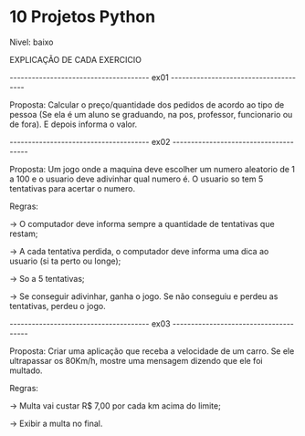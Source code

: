 # 10 Projetos Python 

Nivel: baixo

EXPLICAÇÃO DE CADA EXERCICIO

-------------------------------------- ex01 --------------------------------------

Proposta: Calcular o preço/quantidade dos pedidos de acordo ao tipo de pessoa (Se ela é um aluno se graduando, na pos, professor, funcionario ou de fora). E depois informa o valor.

-------------------------------------- ex02 --------------------------------------

Proposta: Um jogo onde a maquina deve escolher um numero aleatorio de 1 a 100 e o usuario deve adivinhar qual numero é. O usuario so tem 5 tentativas para acertar o numero.

Regras:

-> O computador deve informa sempre a quantidade de tentativas que restam;

-> A cada tentativa perdida, o computador deve informa uma dica ao usuario (si ta perto ou longe);

-> So a 5 tentativas;

-> Se conseguir adivinhar, ganha o jogo. Se não conseguiu e perdeu as tentativas, perdeu o jogo.

-------------------------------------- ex03 --------------------------------------

Proposta: Criar uma aplicação que receba a velocidade de um carro. Se ele ultrapassar os 80Km/h, mostre uma mensagem dizendo que ele foi multado.

Regras:

 -> Multa vai custar R$ 7,00 por cada km acima do limite;

 -> Exibir a multa no final.